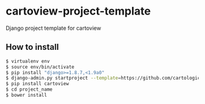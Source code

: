 # cartoview-project-template
Django project template for cartoview

## How to install

```bash
$ virtualenv env
$ source env/bin/activate
$ pip install "django>=1.8.7,<1.9a0"
$ django-admin.py startproject --template=https://github.com/cartologic/cartoview-project-template/archive/master.zip  project_name
$ pip install cartoview
$ cd project_name
$ bower install
```
